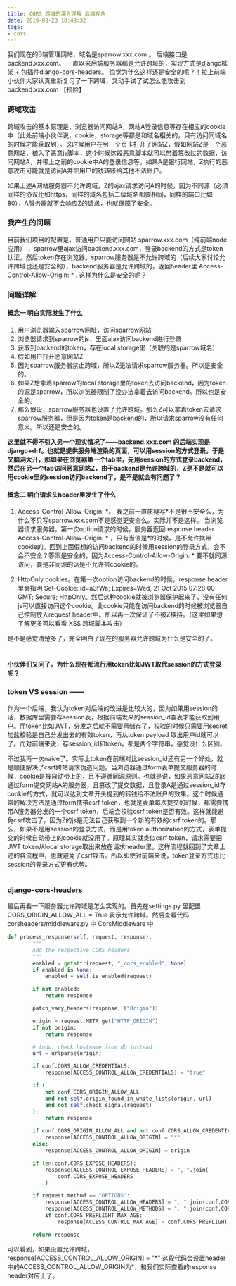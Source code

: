 ```yaml
---
title: CORS 跨域的深入理解 后端视角
date: 2019-08-23 10:48:32
tags:
- cors
---
```



我们现在的B端管理网站，域名是sparrow.xxx.com 。 后端接口是 backend.xxx.com。 一直以来后端服务器都是允许跨域的，实现方式是django框架 + 包插件django-cors-headers。 惊觉为什么这样还是安全的呢？！拉上前端小伙伴大家认真重新复习了一下跨域，又动手试了试怎么能攻击到 backend.xxx.com 【捂脸】

### 跨域攻击
跨域攻击的基本原理是，浏览器访问网站A，网站A登录信息等存在相应的cookie中（此处前端小伙伴说，cookie，storage等都是和域名相关的，只有访问同域名的时候才能获取到）。这时候用户在另一个页卡打开了网站Z，假如网站Z是一个恶意网站，植入了恶意js脚本，这个时候这段恶意脚本就可以带着篡改过的数据，访问网站A，并带上之前的cookie中A的登录信息等。如果A是银行网站，Z执行的恶意攻击可能就是访问A并把用户的钱转账给其他不法账户。

如果上述A网站服务器不允许跨域，Z的ajax请求访问A的时候，因为不同源（必须同样的协议比如https，同样的域名包括二级域名都要相同，同样的端口比如80），A服务器就不会响应Z的请求，也就保障了安全。

### 我产生的问题
目前我们项目的配置是，普通用户只能访问网站 sparrow.xxx.com（纯前端node应用） ，sparrow里ajax访问backend.xxx.com，登录backend的方式是token认证，然后token存在浏览器。sparrow服务器是不允许跨域的（后续大家讨论允许跨域也还是安全的），backend服务器是允许跨域的，返回header里 Access-Control-Allow-Origin: * . 这样为什么是安全的呢？

### 问题详解

#### 概念一 明白实际发生了什么
1. 用户浏览器输入sparrow网址，访问sparrow网站
2. 浏览器请求到sparrow的js，里面ajax访问backend进行登录
3. 获取到backend的token，存在local storage里（关联的是sparrow域名）
4. 假如用户打开恶意网站Z
5. 因为sparrow服务器禁止跨域，所以Z无法请求sparrow服务器。所以是安全的。
6. 如果Z想拿着sparrow的local storage里的token去访问backend，因为token的源是sparrow，所以浏览器限制了没办法拿着去访问backend。所以也是安全的。
7. 那么假设，sparrow服务器也设置了允许跨域。那么Z可以拿着token去请求sparrow服务器，但是因为token是backend的，所以请求sparrow没有任何意义。所以还是安全的。


**这里就不得不引入另一个现实情况了——backend.xxx.com 的后端实现是django+drf。也就是提供服务端渲染的页面，可以用session的方式登录。于是又脑洞大开，那如果在浏览器第一个tab里，先用session的方式登录backend，然后在另一个tab访问恶意网站Z，由于backend是允许跨域的，Z是不是就可以用cookie里的session访问backend了，是不是就会有问题了？**


#### 概念二 明白请求头header里发生了什么
1. Access-Control-Allow-Origin: \*。 我之前一直质疑写\*不是很不安全么，为什么不只写sparrow.xxx.com不是感觉更安全么。实际并不是这样。 当浏览器请求服务器，第一次option请求的时候，服务器返回response header Access-Control-Allow-Origin: \* ，只有当值是\*的时候，是不允许携带cookie的。回到上面假想的访问backend的时候用session的登录方式，会不会不安全？答案是安全的，因为Access-Control-Allow-Origin: \* 要不就同源访问，要是非同源的话是不允许带cookie的。

2. HttpOnly cookies。在第一次option访问backend的时候，response header里会指明 Set-Cookie: id=a3fWa; Expires=Wed, 21 Oct 2015 07:28:00 GMT; Secure; HttpOnly。然后这种cookie就被浏览器保护起来了，没有任何js可以直接访问这个cookie。此cookie只能在访问backend的时候被浏览器自己控制放入request header中。所以再一次保证了不被Z挟持。（这里如果想了解更多可以看看 XSS 跨域脚本攻击）

是不是感觉清楚多了，完全明白了现在的服务器允许跨域为什么是安全的了。

#
**小伙伴们又问了，为什么现在都流行用token比如JWT取代session的方式登录呢？**

### token VS session —— 
作为一个后端，我认为token对后端的改进是比较大的，因为如果用session的话，数据库里需要存session表，根据前端发来的session_id查表才能获取到用户。而token比如JWT，分发之后就不需要再储存了，校验的时候只需要用secret加盐校验是自己分发出去的有效token，再从token payload 取出用户id就可以了。而对前端来说，存session_id和token，都是两个字符串，感觉没什么区别。

不过我再一次naive了。实际上token在前端对比session_id还有另一个好处，就是顺便解决了csrf跨站请求伪造问题。当浏览器通过form表单提交服务器的时候，cookie是被自动带上的，且不遵循同源原则。也就是说，如果恶意网站Z的js通过form提交网站A的服务器，且篡改了提交数据，且登录A是通过session_id存cookie的方式，就可以达到文章开头提到的转钱给不法账户的效果。这个时候通常的解决方法是通过form携带csrf token，也就是表单每次提交的时候，都需要携带A服务器分发的一个csrf token，后端会校验csrf token是否有效。这样就能避免csrf攻击了，因为Z的js是无法自己获取到一个新的有效的csrf token的。那么，如果不是用session的登录方式，而是用token authorization的方式，表单提交的时候自动带上的cookie就没用了。原理其实就类似csrf token，请求需要把JWT token从local storage取出来放在请求header里。这样流程就回到了文章上述的各流程中，也就避免了csrf攻击。所以即使对前端来说，token登录方式也比session的登录方式更有优势。

#
### django-cors-headers
最后再看一下服务器允许跨域是怎么实现的。首先在settings.py 里配置 CORS_ORIGIN_ALLOW_ALL = True 表示允许跨域。然后查看代码 corsheaders/middleware.py 中 CorsMiddleware 中

```python
def process_response(self, request, response):
        """
        Add the respective CORS headers
        """
        enabled = getattr(request, "_cors_enabled", None)
        if enabled is None:
            enabled = self.is_enabled(request)

        if not enabled:
            return response

        patch_vary_headers(response, ["Origin"])

        origin = request.META.get("HTTP_ORIGIN")
        if not origin:
            return response

        # todo: check hostname from db instead
        url = urlparse(origin)

        if conf.CORS_ALLOW_CREDENTIALS:
            response[ACCESS_CONTROL_ALLOW_CREDENTIALS] = "true"

        if (
            not conf.CORS_ORIGIN_ALLOW_ALL
            and not self.origin_found_in_white_lists(origin, url)
            and not self.check_signal(request)
        ):
            return response

        if conf.CORS_ORIGIN_ALLOW_ALL and not conf.CORS_ALLOW_CREDENTIALS:
            response[ACCESS_CONTROL_ALLOW_ORIGIN] = "*"
        else:
            response[ACCESS_CONTROL_ALLOW_ORIGIN] = origin

        if len(conf.CORS_EXPOSE_HEADERS):
            response[ACCESS_CONTROL_EXPOSE_HEADERS] = ", ".join(
                conf.CORS_EXPOSE_HEADERS
            )

        if request.method == "OPTIONS":
            response[ACCESS_CONTROL_ALLOW_HEADERS] = ", ".join(conf.CORS_ALLOW_HEADERS)
            response[ACCESS_CONTROL_ALLOW_METHODS] = ", ".join(conf.CORS_ALLOW_METHODS)
            if conf.CORS_PREFLIGHT_MAX_AGE:
                response[ACCESS_CONTROL_MAX_AGE] = conf.CORS_PREFLIGHT_MAX_AGE

        return response
```

可以看到，如果设置允许跨域，response[ACCESS_CONTROL_ALLOW_ORIGIN] = "\*" 这段代码会设置header中的ACCESS_CONTROL_ALLOW_ORIGIN为\*，和我们实际查看的response header对应上了。